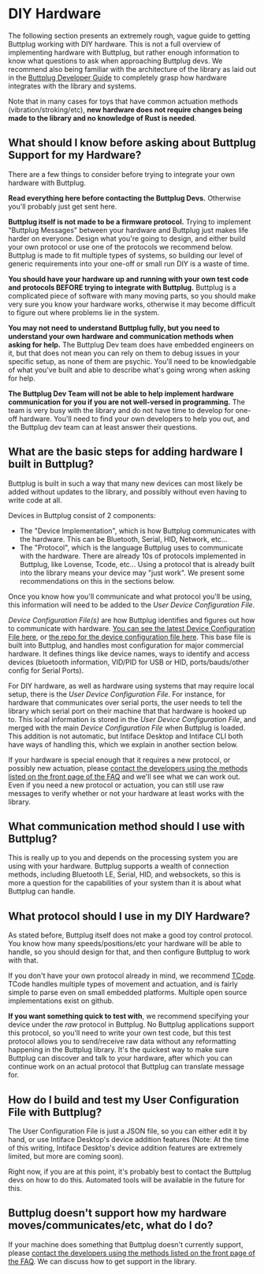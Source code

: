 # DIY Hardware

The following section presents an extremely rough, vague guide to getting Buttplug working with DIY hardware. This is not a full overview of implementing hardware with Buttplug, but rather enough information to know what questions to ask when approaching Buttplug devs. We recommend also being familiar with the architecture of the library as laid out in the [Buttplug Developer Guide](https://buttplug-developer-guide.docs.buttplug.io) to completely grasp how hardware integrates with the library and systems.

Note that in many cases for toys that have common actuation methods (vibration/stroking/etc), **new hardware does not require changes being made to the library and no knowledge of Rust is needed**.

## What should I know before asking about Buttplug Support for my Hardware?

There are a few things to consider before trying to integrate your own hardware with Buttplug.

**Read everything here before contacting the Buttplug Devs.** Otherwise you'll probably just get sent here.

**Buttplug itself is not made to be a firmware protocol.** Trying to implement "Buttplug Messages" between your hardware and Buttplug just makes life harder on everyone. Design what you're going to design, and either build your own protocol or use one of the protocols we recommend below. Buttplug is made to fit multiple types of systems, so building our level of generic requirements into your one-off or small run DIY is a waste of time.

**You should have your hardware up and running with your own test code and protocols BEFORE trying to integrate with Buttplug.** Buttplug is a complicated piece of software with many moving parts, so you should make very sure you know your hardware works, otherwise it may become difficult to figure out where problems lie in the system.

**You may not need to understand Buttplug fully, but you need to understand your own hardware and communication methods when asking for help.** The Buttplug Dev team does have embedded engineers on it, but that does not mean you can rely on them to debug issues in your specific setup, as none of them are psychic. You'll need to be knowledgable of what you've built and able to describe what's going wrong when asking for help.

**The Buttplug Dev Team will not be able to help implement hardware communication for you if you are not well-versed in programming.** The team is very busy with the library and do not have time to develop for one-off hardware. You'll need to find your own developers to help you out, and the Buttplug dev team can at least answer their questions.

## What are the basic steps for adding hardware I built in Buttplug?

Buttplug is built in such a way that many new devices can most likely be added without updates to the library, and possibly without even having to write code at all.

Devices in Buttplug consist of 2 components:

- The "Device Implementation", which is how Buttplug communicates with the hardware. This can be
  Bluetooth, Serial, HID, Network, etc...
- The "Protocol", which is the language Buttplug uses to communicate with the hardware. There are
  already 10s of protocols implemented in Buttplug, like Lovense, Tcode, etc... Using a protocol that is already built into the library means your device may "just work". We present some recommendations on this in the sections below.

Once you know how you'll communicate and what protocol you'll be using, this information will need to be added to the _User Device Configuration File_.

_Device Configuration File(s)_ are how Buttplug identifies and figures out how to communicate with hardware. [You can see the latest Device Configuration File here](https://buttplug-rs-device-config.buttplug.io/), or [the repo for the device configuration file here](https://github.com/buttplugio/buttplug/tree/master/buttplug/buttplug-device-config). This base file is built into Buttplug, and handles most configuration for major commercial hardware. It defines things like device names, ways to identify and access devices (bluetooth information, VID/PID for USB or HID, ports/bauds/other config for Serial Ports).

For DIY hardware, as well as hardware using systems that may require local setup, there is the _User Device Configuration File_. For instance, for hardware that communicates over serial ports, the user needs to tell the library which serial port on their machine that that hardware is hooked up to. This local information is stored in the _User Device Configuration File_, and merged with the main _Device Configuration File_ when Buttplug is loaded. This addition is not automatic, but Intiface Desktop and Intiface CLI both have ways of handling this, which we explain in another section below.

If your hardware is special enough that it requires a new protocol, or possibly new actuation, please [contact the developers using the methods listed on the front page of the FAQ](/) and we'll see what we can work out. Even if you need a new protocol or actuation, you can still use raw messages to verify whether or not your hardware at least works with the library.

## What communication method should I use with Buttplug?

This is really up to you and depends on the processing system you are using with your hardware. Buttplug supports a wealth of connection methods, including Bluetooth LE, Serial, HID, and websockets, so this is more a question for the capabilities of your system than it is about what Buttplug can handle.

## What protocol should I use in my DIY Hardware?

As stated before, Buttplug itself does not make a good toy control protocol. You know how many speeds/positions/etc your hardware will be able to handle, so you should design for that, and then configure Buttplug to work with that.

If you don't have your own protocol already in mind, we recommend [TCode](https://stpihkal.docs.buttplug.io/protocols/tcode.html). TCode handles multiple types of movement and actuation, and is fairly simple to parse even on small embedded platforms. Multiple open source implementations exist on github.

**If you want something quick to test with**, we recommend specifying your device under the _raw_ protocol in Buttplug. No Buttplug applications support this protocol, so you'll need to write your own test code, but this test protocol allows you to send/receive raw data without any reformatting happening in the Buttplug library. It's the quickest way to make sure Buttplug can discover and talk to your hardware, after which you can continue work on an actual protocol that Buttplug can translate message for.

## How do I build and test my User Configuration File with Buttplug?

The User Configuration File is just a JSON file, so you can either edit it by hand, or use Intiface Desktop's device addition features (Note: At the time of this writing, Intiface Desktop's device addition features are extremely limited, but more are coming soon).

Right now, if you are at this point, it's probably best to contact the Buttplug devs on how to do this. Automated tools will be available in the future for this.

## Buttplug doesn't support how my hardware moves/communicates/etc, what do I do?

If your machine does something that Buttplug doesn't currently support, please [contact the developers using the methods listed on the front page of the FAQ](/). We can discuss how to get support in the library.
